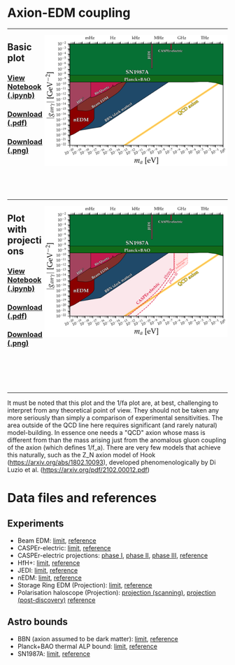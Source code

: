 # Axion-EDM coupling
---
[<img align="right" height="300" src="../plots/plots_png/AxionEDM.png">](https://github.com/cajohare/AxionLimits/raw/master/plots/plots_png/AxionEDM.png)
## Basic plot
### [View Notebook (.ipynb)](https://github.com/cajohare/AxionLimits/blob/master/AxionEDM.ipynb)
### [Download (.pdf)](https://github.com/cajohare/AxionLimits/raw/master/plots/AxionEDM.pdf)
### [Download (.png)](https://github.com/cajohare/AxionLimits/raw/master/plots/plots_png/AxionEDM.png)
### &nbsp;
### &nbsp;
---
[<img align="right" height="300" src="../plots/plots_png/AxionEDM_with_Projections.png">](https://github.com/cajohare/AxionLimits/raw/master/plots/plots_png/AxionEDM_with_Projections.png)
## Plot with projections
### [View Notebook (.ipynb)](https://github.com/cajohare/AxionLimits/blob/master/AxionEDM.ipynb)
### [Download (.pdf)](https://github.com/cajohare/AxionLimits/raw/master/plots/AxionEDM_with_Projections.pdf)
### [Download (.png)](https://github.com/cajohare/AxionLimits/raw/master/plots/plots_png/AxionEDM_with_Projections.png)
### &nbsp;
### &nbsp;
---

It must be noted that this plot and the 1/fa plot are, at best, challenging to interpret from any theoretical point of view. They should not be taken any more seriously than simply a comparison of experimental sensitivities. The area outside of the QCD line here requires significant (and rarely natural) model-building. In essence one needs a "QCD" axion whose mass is different from than the mass arising just from the anomalous gluon coupling of the axion (which defines 1/f_a). There are very few models that achieve this naturally, such as the Z_N axion model of Hook (https://arxiv.org/abs/1802.10093), developed phenomenologically by Di Luzio et al. (https://arxiv.org/pdf/2102.00012.pdf)

# Data files and references

## Experiments
* Beam EDM: [limit](https://github.com/cajohare/AxionLimits/raw/master/limit_data/AxionEDM/BeamEDM.txt), [reference](https://arxiv.org/abs/2204.01454)
* CASPEr-electric: [limit](https://github.com/cajohare/AxionLimits/raw/master/limit_data/AxionEDM/CASPEr-electric.txt), [reference](https://arxiv.org/abs/2101.01241)
* CASPEr-electric projections: [phase I](https://github.com/cajohare/AxionLimits/raw/master/limit_data/AxionEDM/Projections/CASPEr-electric-PhaseI.txt), [phase II](https://github.com/cajohare/AxionLimits/raw/master/limit_data/AxionEDM/Projections/CASPEr-electric-PhaseII.txt), [phase III](https://github.com/cajohare/AxionLimits/raw/master/limit_data/AxionEDM/Projections/CASPEr-electric-PhaseIII.txt), [reference](https://arxiv.org/abs/1711.08999)
* HfH+: [limit](https://github.com/cajohare/AxionLimits/raw/master/limit_data/AxionEDM/HfH.txt), [reference](https://journals.aps.org/prl/abstract/10.1103/PhysRevLett.126.171301)
* JEDI: [limit](https://github.com/cajohare/AxionLimits/raw/master/limit_data/AxionEDM/JEDI.txt), [reference](https://arxiv.org/abs/2208.07293)
* nEDM: [limit](https://github.com/cajohare/AxionLimits/raw/master/limit_data/AxionEDM/nEDM.txt), [reference](https://arxiv.org/abs/1708.06367)
* Storage Ring EDM (Projection): [limit](https://github.com/cajohare/AxionLimits/raw/master/limit_data/AxionEDM/Projections/StorageRingEDM.txt), [reference](https://arxiv.org/abs/1710.05271)
* Polarisation haloscope (Projection): [projection (scanning)](https://github.com/cajohare/AxionLimits/raw/master/limit_data/AxionEDM/Projections/PolarisationHaloscope_scan.txt), [projection (post-discovery)](https://github.com/cajohare/AxionLimits/raw/master/limit_data/AxionEDM/Projections/PolarisationHaloscope_discover.txt) [reference](https://arxiv.org/abs/2209.12901)

## Astro bounds
* BBN (axion assumed to be dark matter): [limit](https://github.com/cajohare/AxionLimits/raw/master/limit_data/AxionEDM/BBN.txt), [reference](https://arxiv.org/abs/1401.6460)
* Planck+BAO thermal ALP bound: [limit](https://github.com/cajohare/AxionLimits/raw/master/limit_data/AxionEDM/SN1987A.txt), [reference](https://arxiv.org/abs/2205.01637)
* SN1987A: [limit](https://github.com/cajohare/AxionLimits/raw/master/limit_data/AxionEDM/SN1987A.txt), [reference](https://arxiv.org/abs/2203.15812)
